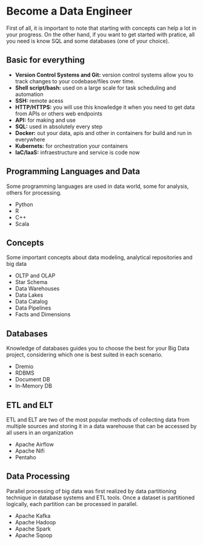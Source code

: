 # Become a Data Engineer
First of all, it is important to note that starting with concepts can help a lot in your progress. On the other hand, if you want to get started with pratice, all you need is know SQL and some databases (one of your choice).

## Basic for everything
- **Version Control Systems and Git:** version control systems allow you to track changes to your codebase/files over time.
- **Shell script/bash:** used on a large scale for task scheduling and automation
- **SSH:** remote acess
- **HTTP/HTTPS:** you will use this knowledge it when you need to get data from APIs or others web endpoints
- **API:** for making and use
- **SQL:** used in absolutely every step
- **Docker:** out your data, apis and other in containers for build and run in everywhere
- **Kubernets:** for orchestration your containers
- **IaC/IaaS:** infraestructure and service is code now

## Programming Languages and Data
Some programming languages are used in data world, some for analysis, others for processing.
- Python
- R
- C++
- Scala

## Concepts
Some important concepts about data modeling, analytical repositories and big data
- OLTP and OLAP
- Star Schema
- Data Warehouses
- Data Lakes
- Data Catalog
- Data Pipelines
- Facts and Dimensions

## Databases
Knowledge of databases guides you to choose the best for your Big Data project, considering which one is best suited in each scenario. 
- Dremio
- RDBMS
- Document DB
- In-Memory DB

## ETL and ELT
ETL and ELT are two of the most popular methods of collecting data from multiple sources and storing it in a data warehouse that can be accessed by all users in an organization
- Apache Airflow
- Apache Nifi
- Pentaho

## Data Processing
Parallel processing of big data was first realized by data partitioning technique in database systems and ETL tools. Once a dataset is partitioned logically, each partition can be processed in parallel.
- Apache Kafka
- Apache Hadoop
- Apache Spark
- Apache Sqoop